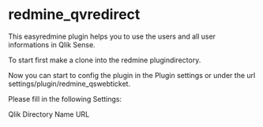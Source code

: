 # redmine_qvredirect

This easyredmine plugin helps you to use the users and all user informations in Qlik Sense.

To start first make a clone into the redmine plugindirectory.

Now you can start to config the plugin in the Plugin settings or under the url settings/plugin/redmine_qswebticket.

Please fill in the following Settings:


Qlik Directory Name URL
